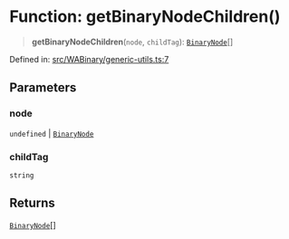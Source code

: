 # Function: getBinaryNodeChildren()

> **getBinaryNodeChildren**(`node`, `childTag`): [`BinaryNode`](../type-aliases/BinaryNode.md)[]

Defined in: [src/WABinary/generic-utils.ts:7](https://github.com/Fokusdotid/bail/blob/a1b2bb6d3d63874a4f497e70ebd6347b2869da8e/src/WABinary/generic-utils.ts#L7)

## Parameters

### node

`undefined` | [`BinaryNode`](../type-aliases/BinaryNode.md)

### childTag

`string`

## Returns

[`BinaryNode`](../type-aliases/BinaryNode.md)[]
